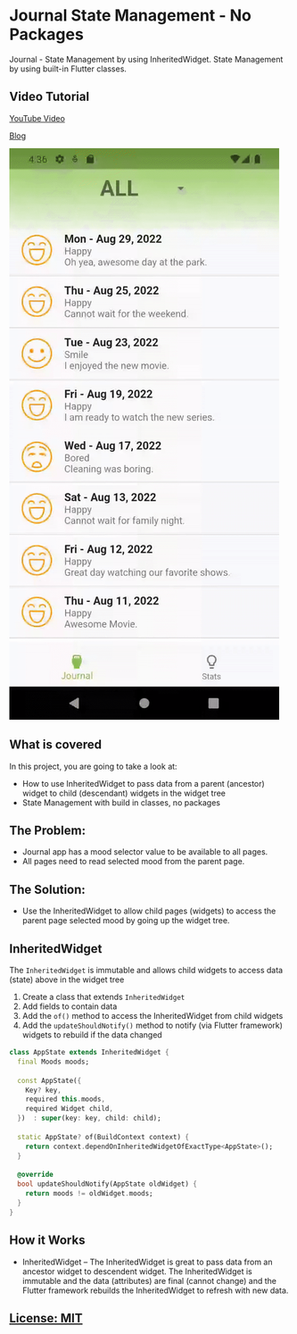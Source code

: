 # Journal State Management - No Packages
Journal - State Management by using InheritedWidget.
State Management by using built-in Flutter classes.

## Video Tutorial
[YouTube Video](https://youtu.be/02dytMCWKgM)

[Blog](https://jedipixels.dev/flutter-state-management-using-inheritedwidget-for-journal-app)

![](readmeassets/Journal-InheritedWidget-Application.gif)

## What is covered
In this project, you are going to take a look at:
- How to use InheritedWidget to pass data from a parent (ancestor) widget to child (descendant) widgets in the widget tree
- State Management with build in classes, no packages

## The Problem:
- Journal app has a mood selector value to be available to all pages.
- All pages need to read selected mood from the parent page.

## The Solution:
- Use the InheritedWidget to allow child pages (widgets) to access the parent page selected mood by going up the widget tree.


## InheritedWidget
The `InheritedWidget` is immutable and allows child widgets to access data (state) above in the widget tree
1. Create a class that extends `InheritedWidget`
2. Add fields to contain data
3. Add the `of()` method to access the InheritedWidget from child widgets
4. Add the `updateShouldNotify()` method to notify (via Flutter framework) widgets to rebuild if the data changed

```dart
class AppState extends InheritedWidget {
  final Moods moods;

  const AppState({
    Key? key,
    required this.moods,
    required Widget child,
  })  : super(key: key, child: child);

  static AppState? of(BuildContext context) {
    return context.dependOnInheritedWidgetOfExactType<AppState>();
  }

  @override
  bool updateShouldNotify(AppState oldWidget) {
    return moods != oldWidget.moods;
  }
}
```

## How it Works
- InheritedWidget – The InheritedWidget is great to pass data from an ancestor widget to descendent widget. The InheritedWidget is immutable and the data (attributes) are final (cannot change) and the Flutter framework rebuilds the InheritedWidget to refresh with new data.

## [License: MIT](LICENSE.md)
